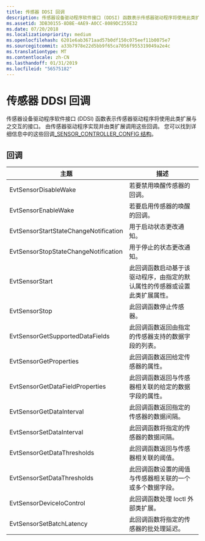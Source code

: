 ```yaml
---
title: 传感器 DDSI 回调
description: 传感器设备驱动程序软件接口 (DDSI) 函数表示传感器驱动程序将使用此类扩展与之交互的接口。
ms.assetid: 3DB30155-8DBE-4AE9-A0CC-8089DC255E32
ms.date: 07/20/2018
ms.localizationpriority: medium
ms.openlocfilehash: 6201e6ab3671aad57b0df150c075eef11b0075e7
ms.sourcegitcommit: a33b7978e22d5bb9f65ca7056f955319049a2e4c
ms.translationtype: MT
ms.contentlocale: zh-CN
ms.lasthandoff: 01/31/2019
ms.locfileid: "56575182"
---
```

# <a name="sensor-ddsi-callbacks"></a>传感器 DDSI 回调

传感器设备驱动程序软件接口 (DDSI) 函数表示传感器驱动程序将使用此类扩展与之交互的接口。 由传感器驱动程序实现并由类扩展调用这些回调。 您可以找到详细信息中的这些回调[_SENSOR_CONTROLLER_CONFIG 结构](https://docs.microsoft.com/windows-hardware/drivers/ddi/content/sensorscx/ns-sensorscx-_sensor_controller_config)。

## <a name="callbacks"></a>回调

|主题|描述|
|---|---|
|EvtSensorDisableWake|若要禁用唤醒传感器的回调。 |
|EvtSensorEnableWake|若要启用传感器的唤醒的回调。|
|EvtSensorStartStateChangeNotification|用于启动状态更改通知。|
|EvtSensorStopStateChangeNotification|用于停止的状态更改通知。|
|EvtSensorStart|此回调函数启动基于该驱动程序，由指定的默认属性的传感器或设置此类扩展属性。|
|EvtSensorStop|此回调函数停止传感器。|
|EvtSensorGetSupportedDataFields|此回调函数返回由指定的传感器支持的数据字段的列表。|
|EvtSensorGetProperties|此回调函数返回给定传感器的属性。|
|EvtSensorGetDataFieldProperties|此回调函数返回与传感器相关联的给定的数据字段的属性。|
|EvtSensorGetDataInterval|此回调函数返回指定的传感器的数据间隔。|
|EvtSensorSetDataInterval|此回调函数将指定的传感器的数据间隔。|
|EvtSensorGetDataThresholds|此回调函数返回与传感器相关联的阈值。|
|EvtSensorSetDataThresholds|此回调函数设置的阈值与传感器相关联的一个或多个数据字段。|
|EvtSensorDeviceIoControl|此回调函数处理 Ioctl 外部类扩展。|
|EvtSensorSetBatchLatency|此回调函数将指定的传感器的批处理延迟。|

